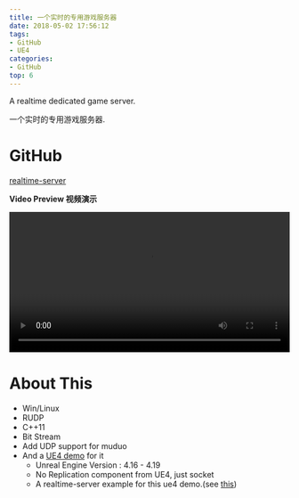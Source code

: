 ```yaml
---
title: 一个实时的专用游戏服务器
date: 2018-05-02 17:56:12
tags:
- GitHub
- UE4
categories:
- GitHub
top: 6
---
```



A realtime dedicated game server.

一个实时的专用游戏服务器.


<!-- ![UE4DemoScreenshot.jpg](/img/a_real_time_game_server_and_a_ue4_demo_for_it/UE4DemoScreenshot_small.jpg) -->


# GitHub

[<i class="fa fa-fw fa-github fa-2x"></i>realtime-server](https://github.com/no5ix/realtime-server) 


<i class="fa fa-fw fa-2x fa-play-circle"></i>**Video Preview 视频演示**

<video preload="auto" autoplay="autoplay" loop="loop" width="100%" controls="controls">
<source src="/img/a_real_time_game_server_and_a_ue4_demo_for_it/ue4_demo_for_rs_1080p.mp4" type="video/mp4" />
</video>

<!-- 
# Download & Play

 
- **Client Side** : 
[<i class="fa fa-download fa-2x fa-fw"></i>UE4ClientDemo.exe (Win32)](https://pan.baidu.com/s/1B0pMYls7JVYqEWyKH4gkXg), just check it out !

- 客户端 : 下载 [UE4ClientDemo.exe (Win32)](https://pan.baidu.com/s/1B0pMYls7JVYqEWyKH4gkXg) 玩一下 !

- **Server** : A server instance is running on my VPS, so just double click the UE4ClientDemo.exe that will connect to my server automatically, enjoy !

- 服务器 : 我VPS上运行着一个服务器实例, 你只需要双击 UE4ClientDemo.exe , 它就会自动连到服务器啦 !
 -->


# About This 

- Win/Linux
- RUDP
- C++11
- Bit Stream
- Add UDP support for muduo
- And a [UE4 demo](https://github.com/no5ix/realtime-server-ue4-demo) for it
    - Unreal Engine Version : 4.16 - 4.19
    - No Replication component from UE4, just socket
    - A realtime-server example for this ue4 demo.(see [this](https://github.com/no5ix/realtime-server/tree/master/example/for_ue4_demo))

<!-- - 可靠UDP

    - 抗抖动
    - 冗余应答
    - CrossPlatform
        - Linux/Epoll/多线程
        - Win/NIO/单线程
- C++11 
- 增量更新

- 二进制流

    - 大数据块的分包与重组

- 延迟渲染 -->

<!-- 
- (Old) Checkout branch 4.15 for UE4.15 version of the client and the corresponding server

- (老版本的) 切到 4.15 的 Git 分支上查看虚幻引擎4.15版本的客户端以及对应的服务器 
- -->

